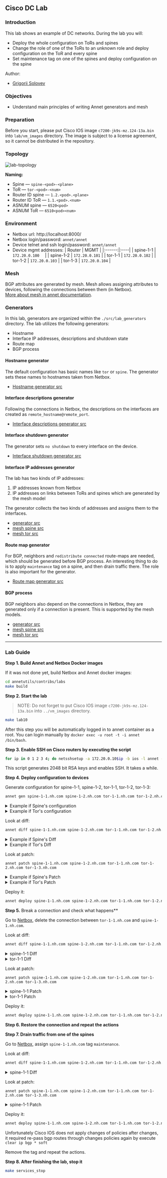 ## Cisco DC Lab

### Introduction

This lab shows an example of DC networks. During the lab you will:

- Deploy the whole configuration on ToRs and spines
- Change the role of one of the ToRs to an unknown role and deploy configuration on the ToR and every spine
- Set maintenance tag on one of the spines and deploy configuration on the spine

Author:

- [Grigorii Solovev](https://github.com/gs1571)

### Objectives

- Understand main principles of writing Annet generators and mesh

### Preparation

Before you start, please put Cisco IOS image `c7200-jk9s-mz.124-13a.bin` into `lab/vm_images` directory.
The image is subject to a license agreement, so it cannot be distributed in the repository.

### Topology

![lab-topology](./images/topology.png)

**Naming:**

- Spine — `spine-<pod>-<plane>`
- ToR — `tor-<pod>-<num>`
- Router ID spine — `1.2.<pod>.<plane>`
- Router ID ToR — `1.1.<pod>.<num>`
- ASNUM spine — `6520<pod>`
- ASNUM ToR — `6510<pod><num>`

### Environment

- Netbox url: http://localhost:8000/
- Netbox login/password: `annet/annet`
- Device telnet and ssh login/password: `annet/annet`  
- Device mgmt addresses:
   | Router | MGMT |
   |:------:|:----|
   | spine-1-1 | `172.20.0.100	` |
   | spine-1-2 | `172.20.0.101` |
   | tor-1-1 | `172.20.0.102` |
   | tor-1-2 | `172.20.0.103` |
   | tor-1-3 | `172.20.0.104` |

### Mesh

BGP attributes are generated by mesh. Mesh allows assigning attributes to devices, following the connections between them (in Netbox).  
[More about mesh in annet documentation](https://annetutil.github.io/annet/main/mesh/index.html).

### Generators

In this lab, generators are organized within the `./src/lab_generators` directory. The lab utilizes the following generators:

- Hostname
- Interface IP addresses, descriptions and shutdown state
- Route map
- BGP process


#### Hostname generator

The default configuration has basic names like `tor` or `spine`. The generator sets these names to hostnames taken from Netbox.

- [Hostname generator src](./src/lab_generators/hostname.py)

#### Interface descriptions generator

Following the connections in Netbox, the descriptions on the interfaces are created as `remote_hostname@remote_port`.

- [Interface descriptions generator src](./src/lab_generators/description.py)

#### Interface shutdown generator

The generator sets `no shutdown` to every interface on the device.

- [Interface shutdown generator src](./src/lab_generators/shutdown.py)

#### Interface IP addresses generator

The lab has two kinds of IP addresses:

1. IP addresses known from Netbox
2. IP addresses on links between ToRs and spines which are generated by the mesh model

The generator collects the two kinds of addresses and assigns them to the interfaces.

- [generator src](./src/lab_generators/ip_address.py)
- [mesh spine src](./src/lab_generators/mesh_views/spine.py)
- [mesh tor src](./src/lab_generators/mesh_views/tor.py)

#### Route map generator

For BGP, neighbors and `redistribute connected` route-maps are needed, which should be generated before BGP process. An interesting thing to do is to apply `maintenance` tag on a spine, and then drain traffic there. The role is also important for the generator.

- [Route map generator src](./src/lab_generators/rpl.py)

#### BGP process

BGP neighbors also depend on the connections in Netbox, they are generated only if a connection is present. This is supported by the mesh models.

- [generator src](./src/lab_generators/bgp.py)
- [mesh spine src](./src/lab_generators/mesh_views/spine.py)
- [mesh tor src](./src/lab_generators/mesh_views/tor.py)

---

### Lab Guide

**Step 1. Build Annet and Netbox Docker images**

If it was not done yet, build Netbox and Annet docker images:

```bash
cd annetutils/contribs/labs
make build
```

**Step 2. Start the lab**

> NOTE: Do not forget to put Cisco IOS image `c7200-jk9s-mz.124-13a.bin` into `../vm_images` directory.

```bash
make lab10
```

After this step you will be automatically logged in to annet container as a root. You can login manually by `docker exec -u root -t -i annet /bin/bash`.

**Step 3. Enable SSH on Cisco routers by executing the script**

```bash
for ip in 0 1 2 3 4; do netsshsetup -a 172.20.0.10$ip -b ios -l annet -p annet -P telnet -v cisco --ipdomain nh.com; done
```
This script generates 2048 bit RSA keys and enables SSH. It takes a while.

**Step 4. Deploy configuration to devices**

Generate configuration for spine-1-1, spine-1-2, tor-1-1, tor-1-2, tor-1-3:

```bash
annet gen spine-1-1.nh.com spine-1-2.nh.com tor-1-1.nh.com tor-1-2.nh.com tor-1-3.nh.com
```

<details>
<summary>Example if Spine's configuration</summary>

```
hostname spine-1-1
ip bgp-community new-format
ip community-list standard GSHUT permit 65535:0
ip community-list standard TOR_NETS permit 65000:1
interface GigabitEthernet1/0
  no shutdown
  ip address 10.1.1.11 255.255.255.0
  description tor-1-1@Gi1/0
interface GigabitEthernet2/0
  no shutdown
  ip address 10.1.2.11 255.255.255.0
  description tor-1-2@Gi1/0
interface GigabitEthernet3/0
  no shutdown
  ip address 10.1.3.11 255.255.255.0
  description tor-1-3@Gi1/0
interface FastEthernet0/0
  no shutdown
  ip address 172.20.0.100 255.255.255.0
interface FastEthernet0/1
  no shutdown
route-map SPINE_IMPORT_TOR permit 10
  match community TOR_NETS
route-map SPINE_IMPORT_TOR deny 9999
route-map SPINE_EXPORT_TOR permit 10
  match community TOR_NETS
route-map SPINE_EXPORT_TOR deny 9999
router bgp 65201
  bgp router-id 1.2.1.1
  bgp log-neighbor-changes
  neighbor TOR peer-group
  neighbor TOR route-map SPINE_IMPORT_TOR in
  neighbor TOR route-map SPINE_EXPORT_TOR out
  neighbor TOR soft-reconfiguration inbound
  neighbor TOR send-community both
  neighbor 10.1.1.12 remote-as 65111
  neighbor 10.1.2.12 remote-as 65112
  neighbor 10.1.3.12 remote-as 65113
  neighbor 10.1.1.12 peer-group TOR
  neighbor 10.1.2.12 peer-group TOR
  neighbor 10.1.3.12 peer-group TOR
```

</details>

<details>
<summary>Example if Tor's configuration</summary>

```
hostname tor-1-1
ip bgp-community new-format
ip community-list standard GSHUT permit 65535:0
ip community-list standard TOR_NETS permit 65000:1
interface GigabitEthernet1/0
  no shutdown
  ip address 10.1.1.12 255.255.255.0
  description spine-1-1@Gi1/0
interface GigabitEthernet2/0
  no shutdown
  ip address 10.2.1.12 255.255.255.0
  description spine-1-2@Gi1/0
interface FastEthernet0/0
  no shutdown
  ip address 172.20.0.102 255.255.255.0
interface Loopback0
  no shutdown
  ip address 10.0.0.1 255.255.255.255
interface FastEthernet0/1
  no shutdown
interface GigabitEthernet3/0
  no shutdown
route-map TOR_IMPORT_SPINE permit 10
  match community GSHUT
  set local-preference 0
route-map TOR_IMPORT_SPINE permit 20
  set local-preference 100
route-map TOR_EXPORT_SPINE permit 10
  match community TOR_NETS
route-map TOR_EXPORT_SPINE deny 9999
route-map IMPORT_CONNECTED permit 10
  match interface Loopback0
  set community 65000:1
route-map IMPORT_CONNECTED deny 9999
router bgp 65111
  bgp router-id 1.1.1.1
  bgp log-neighbor-changes
  maximum-paths 16
  redistribute connected route-map IMPORT_CONNECTED
  neighbor SPINE peer-group
  neighbor SPINE route-map TOR_IMPORT_SPINE in
  neighbor SPINE route-map TOR_EXPORT_SPINE out
  neighbor SPINE soft-reconfiguration inbound
  neighbor SPINE send-community both
  neighbor 10.1.1.11 remote-as 65201
  neighbor 10.2.1.11 remote-as 65201
  neighbor 10.1.1.11 peer-group SPINE
  neighbor 10.2.1.11 peer-group SPINE
```

</details>

Look at diff:
```bash
annet diff spine-1-1.nh.com spine-1-2.nh.com tor-1-1.nh.com tor-1-2.nh.com tor-1-3.nh.com
```

<details>
<summary>Example if Spine's Diff</summary>

```diff
+ hostname spine-1-1
- hostname spine
+ ip bgp-community new-format
+ route-map SPINE_IMPORT_TOR permit 10
+   match community TOR_NETS
+ route-map SPINE_IMPORT_TOR deny 9999
+ route-map SPINE_EXPORT_TOR permit 10
+   match community TOR_NETS
+ route-map SPINE_EXPORT_TOR deny 9999
+ ip community-list standard GSHUT permit 65535:0
+ ip community-list standard TOR_NETS permit 65000:1
+ router bgp 65201
+   bgp router-id 1.2.1.1
+   bgp log-neighbor-changes
+   neighbor TOR peer-group
+   neighbor TOR route-map SPINE_IMPORT_TOR in
+   neighbor TOR route-map SPINE_EXPORT_TOR out
+   neighbor TOR soft-reconfiguration inbound
+   neighbor TOR send-community both
+   neighbor 10.1.1.12 remote-as 65111
+   neighbor 10.1.2.12 remote-as 65112
+   neighbor 10.1.3.12 remote-as 65113
+   neighbor 10.1.1.12 peer-group TOR
+   neighbor 10.1.2.12 peer-group TOR
+   neighbor 10.1.3.12 peer-group TOR
  interface GigabitEthernet1/0
-   shutdown
+   ip address 10.1.1.11 255.255.255.0
+   description tor-1-1@Gi1/0
  interface GigabitEthernet2/0
-   shutdown
+   ip address 10.1.2.11 255.255.255.0
+   description tor-1-2@Gi1/0
  interface GigabitEthernet3/0
-   shutdown
+   ip address 10.1.3.11 255.255.255.0
+   description tor-1-3@Gi1/0
  interface FastEthernet0/1
-   shutdown
```

</details>

<details>
<summary>Example if Tor's Diff</summary>

```diff
+ hostname tor-1-1
- hostname tor
+ ip bgp-community new-format
+ interface Loopback0
+   no shutdown
+   ip address 10.0.0.1 255.255.255.255
+ route-map TOR_IMPORT_SPINE permit 10
+   match community GSHUT
+   set local-preference 0
+ route-map TOR_IMPORT_SPINE permit 20
+   set local-preference 100
+ route-map TOR_EXPORT_SPINE permit 10
+   match community TOR_NETS
+ route-map TOR_EXPORT_SPINE deny 9999
+ route-map IMPORT_CONNECTED permit 10
+   match interface Loopback0
+   set community 65000:1
+ route-map IMPORT_CONNECTED deny 9999
+ ip community-list standard GSHUT permit 65535:0
+ ip community-list standard TOR_NETS permit 65000:1
+ router bgp 65111
+   bgp router-id 1.1.1.1
+   bgp log-neighbor-changes
+   maximum-paths 16
+   redistribute connected route-map IMPORT_CONNECTED
+   neighbor SPINE peer-group
+   neighbor SPINE route-map TOR_IMPORT_SPINE in
+   neighbor SPINE route-map TOR_EXPORT_SPINE out
+   neighbor SPINE soft-reconfiguration inbound
+   neighbor SPINE send-community both
+   neighbor 10.1.1.11 remote-as 65201
+   neighbor 10.2.1.11 remote-as 65201
+   neighbor 10.1.1.11 peer-group SPINE
+   neighbor 10.2.1.11 peer-group SPINE
  interface GigabitEthernet1/0
-   shutdown
+   ip address 10.1.1.12 255.255.255.0
+   description spine-1-1@Gi1/0
  interface GigabitEthernet2/0
-   shutdown
+   ip address 10.2.1.12 255.255.255.0
+   description spine-1-2@Gi1/0
  interface FastEthernet0/1
-   shutdown
  interface GigabitEthernet3/0
-   shutdown
```

</details>

Look at patch:

`annet patch spine-1-1.nh.com spine-1-2.nh.com tor-1-1.nh.com tor-1-2.nh.com tor-1-3.nh.com`


<details>
<summary>Example if Spine's Patch</summary>

```
no hostname spine
hostname spine-1-1
ip community-list standard GSHUT permit 65535:0
ip community-list standard TOR_NETS permit 65000:1
ip bgp-community new-format
interface GigabitEthernet1/0
  no shutdown
  ip address 10.1.1.11 255.255.255.0
  description tor-1-1@Gi1/0
  exit
interface GigabitEthernet2/0
  no shutdown
  ip address 10.1.2.11 255.255.255.0
  description tor-1-2@Gi1/0
  exit
interface GigabitEthernet3/0
  no shutdown
  ip address 10.1.3.11 255.255.255.0
  description tor-1-3@Gi1/0
  exit
interface FastEthernet0/1
  no shutdown
  exit
route-map SPINE_IMPORT_TOR permit 10
  match community TOR_NETS
  exit
route-map SPINE_IMPORT_TOR deny 9999
route-map SPINE_EXPORT_TOR permit 10
  match community TOR_NETS
  exit
route-map SPINE_EXPORT_TOR deny 9999
router bgp 65201
  bgp router-id 1.2.1.1
  bgp log-neighbor-changes
  neighbor TOR peer-group
  neighbor TOR route-map SPINE_IMPORT_TOR in
  neighbor TOR route-map SPINE_EXPORT_TOR out
  neighbor TOR soft-reconfiguration inbound
  neighbor TOR send-community both
  neighbor 10.1.1.12 remote-as 65111
  neighbor 10.1.2.12 remote-as 65112
  neighbor 10.1.3.12 remote-as 65113
  neighbor 10.1.1.12 peer-group TOR
  neighbor 10.1.2.12 peer-group TOR
  neighbor 10.1.3.12 peer-group TOR
  exit
```

</details>

<details>
<summary>Example if Tor's Patch</summary>

```
no hostname tor
hostname tor-1-1
ip community-list standard GSHUT permit 65535:0
ip community-list standard TOR_NETS permit 65000:1
ip bgp-community new-format
interface GigabitEthernet1/0
  no shutdown
  ip address 10.1.1.12 255.255.255.0
  description spine-1-1@Gi1/0
  exit
interface GigabitEthernet2/0
  no shutdown
  ip address 10.2.1.12 255.255.255.0
  description spine-1-2@Gi1/0
  exit
interface FastEthernet0/1
  no shutdown
  exit
interface GigabitEthernet3/0
  no shutdown
  exit
interface Loopback0
  ip address 10.0.0.1 255.255.255.255
  no shutdown
  exit
route-map TOR_IMPORT_SPINE permit 10
  match community GSHUT
  set local-preference 0
  exit
route-map TOR_IMPORT_SPINE permit 20
  set local-preference 100
  exit
route-map TOR_EXPORT_SPINE permit 10
  match community TOR_NETS
  exit
route-map TOR_EXPORT_SPINE deny 9999
route-map IMPORT_CONNECTED permit 10
  match interface Loopback0
  set community 65000:1
  exit
route-map IMPORT_CONNECTED deny 9999
router bgp 65111
  bgp router-id 1.1.1.1
  bgp log-neighbor-changes
  maximum-paths 16
  redistribute connected route-map IMPORT_CONNECTED
  neighbor SPINE peer-group
  neighbor SPINE route-map TOR_IMPORT_SPINE in
  neighbor SPINE route-map TOR_EXPORT_SPINE out
  neighbor SPINE soft-reconfiguration inbound
  neighbor SPINE send-community both
  neighbor 10.1.1.11 remote-as 65201
  neighbor 10.2.1.11 remote-as 65201
  neighbor 10.1.1.11 peer-group SPINE
  neighbor 10.2.1.11 peer-group SPINE
  exit
```

</details>

Deploy it:
```bash
annet deploy spine-1-1.nh.com spine-1-2.nh.com tor-1-1.nh.com tor-1-2.nh.com tor-1-3.nh.com
```

**Step 5.** Break a connection and check what happens**

Go to [Netbox](http://localhost:8000/dcim/devices/7/), delete the connection between `tor-1-1.nh.com` and `spine-1-1.nh.com`.

Look at diff:
```bash
annet diff spine-1-1.nh.com spine-1-2.nh.com tor-1-1.nh.com tor-1-2.nh.com tor-1-3.nh.com
```

<details>
<summary>spine-1-1 Diff</summary>

```diff
  router bgp 65201
-   neighbor 10.1.1.12 remote-as 65111
-   neighbor 10.1.1.12 peer-group TOR
  interface GigabitEthernet1/0
-   description tor-1-1@Gi1/0
-   ip address 10.1.1.11 255.255.255.0
```

</details>

<details>
<summary>tor-1-1 Diff</summary>

```diff
  router bgp 65111
-   neighbor 10.1.1.11 remote-as 65201
-   neighbor 10.1.1.11 peer-group SPINE
  interface GigabitEthernet1/0
-   description spine-1-1@Gi1/0
-   ip address 10.1.1.12 255.255.255.0
```

</details>

Look at patch:

`annet patch spine-1-1.nh.com spine-1-2.nh.com tor-1-1.nh.com tor-1-2.nh.com tor-1-3.nh.com`

<details>
<summary>spine-1-1 Patch</summary>

```diff
interface GigabitEthernet1/0
no description
no ip address 10.1.1.11 255.255.255.0
exit
router bgp 65201
no neighbor 10.1.1.12 peer-group TOR
no neighbor 10.1.1.12 remote-as 65111
exit
```

</details>

<details>
<summary>tor-1-1 Patch</summary>

```
interface GigabitEthernet1/0
no description
no ip address 10.1.1.12 255.255.255.0
exit
router bgp 65111
no neighbor 10.1.1.11 peer-group SPINE
no neighbor 10.1.1.11 remote-as 65201
exit
```

</details>

Deploy it:
```bash
annet deploy spine-1-1.nh.com spine-1-2.nh.com tor-1-1.nh.com tor-1-2.nh.com tor-1-3.nh.com
```

**Step 6. Restore the connection and repeat the actions**

**Step 7. Drain traffic from one of the spines**

Go to [Netbox](http://localhost:8000/dcim/devices/5/), assign `spine-1-1.nh.com` tag `maintenance`.

Look at diff:
```bash
annet diff spine-1-1.nh.com spine-1-2.nh.com tor-1-1.nh.com tor-1-2.nh.com tor-1-3.nh.com
```

<details>
<summary>spine-1-1 Diff</summary>

```diff
  route-map SPINE_EXPORT_TOR permit 10
+   set community 65535:0 additive
```

</details>

Look at patch:

`annet patch spine-1-1.nh.com spine-1-2.nh.com tor-1-1.nh.com tor-1-2.nh.com tor-1-3.nh.com`

<details>
<summary>spine-1-1 Patch</summary>

```
route-map SPINE_EXPORT_TOR permit 10
  set community 65535:0 additive
  exit
```

</details>

Deploy it:
```bash
annet deploy spine-1-1.nh.com spine-1-2.nh.com tor-1-1.nh.com tor-1-2.nh.com tor-1-3.nh.com
```

Unfortunately Cisco IOS does not apply changes of policies after changes, it required re-pass bgp routes through changes policies again by execute `clear ip bgp * soft`

Remove the tag and repeat the actions.

**Step 8. After finishing the lab, stop it**

```bash
make services_stop
```
